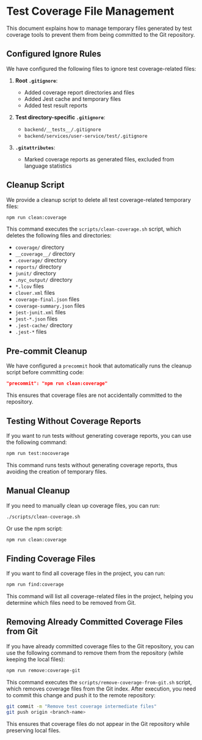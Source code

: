 # Test Coverage File Management

This document explains how to manage temporary files generated by test coverage tools to prevent them from being committed to the Git repository.

## Configured Ignore Rules

We have configured the following files to ignore test coverage-related files:

1. **Root `.gitignore`**:
   - Added coverage report directories and files
   - Added Jest cache and temporary files
   - Added test result reports

2. **Test directory-specific `.gitignore`**:
   - `backend/__tests__/.gitignore`
   - `backend/services/user-service/test/.gitignore`

3. **`.gitattributes`**:
   - Marked coverage reports as generated files, excluded from language statistics

## Cleanup Script

We provide a cleanup script to delete all test coverage-related temporary files:

```bash
npm run clean:coverage
```

This command executes the `scripts/clean-coverage.sh` script, which deletes the following files and directories:

- `coverage/` directory
- `__coverage__/` directory
- `.coverage/` directory
- `reports/` directory
- `junit/` directory
- `.nyc_output/` directory
- `*.lcov` files
- `clover.xml` files
- `coverage-final.json` files
- `coverage-summary.json` files
- `jest-junit.xml` files
- `jest-*.json` files
- `.jest-cache/` directory
- `.jest-*` files

## Pre-commit Cleanup

We have configured a `precommit` hook that automatically runs the cleanup script before committing code:

```json
"precommit": "npm run clean:coverage"
```

This ensures that coverage files are not accidentally committed to the repository.

## Testing Without Coverage Reports

If you want to run tests without generating coverage reports, you can use the following command:

```bash
npm run test:nocoverage
```

This command runs tests without generating coverage reports, thus avoiding the creation of temporary files.

## Manual Cleanup

If you need to manually clean up coverage files, you can run:

```bash
./scripts/clean-coverage.sh
```

Or use the npm script:

```bash
npm run clean:coverage
```

## Finding Coverage Files

If you want to find all coverage files in the project, you can run:

```bash
npm run find:coverage
```

This command will list all coverage-related files in the project, helping you determine which files need to be removed from Git.

## Removing Already Committed Coverage Files from Git

If you have already committed coverage files to the Git repository, you can use the following command to remove them from the repository (while keeping the local files):

```bash
npm run remove:coverage-git
```

This command executes the `scripts/remove-coverage-from-git.sh` script, which removes coverage files from the Git index. After execution, you need to commit this change and push it to the remote repository:

```bash
git commit -m "Remove test coverage intermediate files"
git push origin <branch-name>
```

This ensures that coverage files do not appear in the Git repository while preserving local files.
